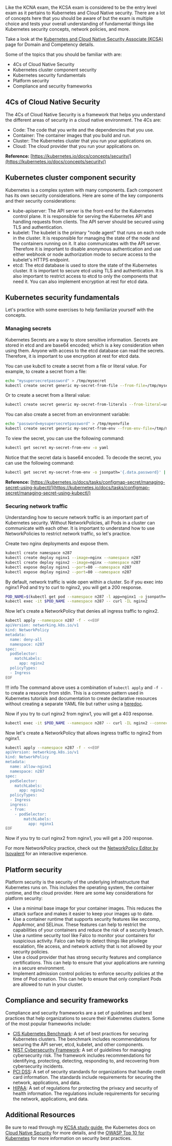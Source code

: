 Like the KCNA exam, the KCSA exam is considered to be the entry level exam as it pertains to Kubernetes and Cloud Native security. There are a lot of concepts here that you should be aware of but the exam is multiple choice and tests your overall understanding of fundamental things like Kubernetes security concepts, network policies, and more.

Take a look at the [Kubernetes and Cloud Native Security Associate (KCSA)](
https://training.linuxfoundation.org/certification/kubernetes-and-cloud-native-security-associate-kcsa/) page for Domain and Competency details.

Some of the topics that you should be familiar with are:

- 4Cs of Cloud Native Security
- Kubernetes cluster component security
- Kubernetes security fundamentals
- Platform security
- Compliance and security frameworks


## 4Cs of Cloud Native Security

The 4Cs of Cloud Native Security is a framework that helps you understand the different areas of security in a cloud native environment. The 4Cs are:
- Code: The code that you write and the dependencies that you use.
- Container: The container images that you build and run.
- Cluster: The Kubernetes cluster that you run your applications on.
- Cloud: The cloud provider that you run your applications on.

**Reference:** [https://kubernetes.io/docs/concepts/security/](https://kubernetes.io/docs/concepts/security/)

## Kubernetes cluster component security

Kubernetes is a complex system with many components. Each component has its own security considerations. Here are some of the key components and their security considerations:

- kube-apiserver: The API server is the front-end for the Kubernetes control plane. It is responsible for serving the Kubernetes API and handling requests from clients. The API server should be secured using TLS and authentication.
- kubelet: The kubelet is the primary "node agent" that runs on each node in the cluster. It is responsible for managing the state of the node and the containers running on it. It also communicates with the API server. Therefore it is important to disable anonymous authentication and use either webhook or node authorization mode to secure access to the kubelet's HTTPS endpoint.
- etcd: The etcd database is used to store the state of the Kubernetes cluster. It is important to secure etcd using TLS and authentication. It is also important to restrict access to etcd to only the components that need it. You can also implement encryption at rest for etcd data.

## Kubernetes security fundamentals

Let's practice with some exercises to help familiarize yourself with the concepts.

### Managing secrets

Kubernetes Secrets are a way to store sensitive information. Secrets are stored in etcd and are base64 encoded; which is a key consideration when using them. Anyone with access to the etcd database can read the secrets. Therefore, it is important to use encryption at rest for etcd data.

You can use kubctl to create a secret from a file or literal value. For example, to create a secret from a file:

```bash
echo "mysupersecretpassword" > /tmp/mysecret
kubectl create secret generic my-secret-from-file --from-file=/tmp/mysecret
```
Or to create a secret from a literal value:

```bash
kubectl create secret generic my-secret-from-literals --from-literal=username=admin --from-literal=password=mysupersecretpassword
```
You can also create a secret from an environment variable:

```bash
echo "password=mysupersecretpassword" > /tmp/myenvfile
kubectl create secret generic my-secret-from-env --from-env-file=/tmp/myenvfile
```

To view the secret, you can use the following command:

```bash
kubectl get secret my-secret-from-env -o yaml
```

Notice that the secret data is base64 encoded. To decode the secret, you can use the following command:

```bash
kubectl get secret my-secret-from-env -o jsonpath='{.data.password}' | base64 --decode
```

**Reference:** [https://kubernetes.io/docs/tasks/configmap-secret/managing-secret-using-kubectl/](https://kubernetes.io/docs/tasks/configmap-secret/managing-secret-using-kubectl/)

### Securing network traffic

Understanding how to secure network traffic is an important part of Kubernetes security. Without NetworkPolicies, all Pods in a cluster can communicate with each other. It is important to understand how to use NetworkPolicies to restrict network traffic, so let's practice.

Create two nginx deployments and expose them.

```bash
kubectl create namespace n287
kubectl create deploy nginx1 --image=nginx --namespace n287
kubectl create deploy nginx2 --image=nginx --namespace n287
kubectl expose deploy nginx1 --port=80 --namespace n287
kubectl expose deploy nginx2 --port=80 --namespace n287
```

By default, network traffic is wide open within a cluster. So if you exec into nginx1 Pod and try to curl to nginx2, you will get a 200 response.

```bash
POD_NAME=$(kubectl get pod --namespace n287 -l app=nginx1 -o jsonpath='{.items[0].metadata.name}')
kubectl exec -it $POD_NAME --namespace n287 -- curl -IL nginx2
```

Now let's create a NetworkPolicy that denies all ingress traffic to nginx2.

```bash
kubectl apply --namespace n287 -f - <<EOF
apiVersion: networking.k8s.io/v1
kind: NetworkPolicy
metadata:
  name: deny-all
  namespace: n287
spec:
  podSelector:
    matchLabels:
      app: nginx2
  policyTypes:
  - Ingress
EOF
```

!!! info
    The command above uses a combination of `kubectl apply` and `-f -` to create a resource from stdin. This is a common pattern used in Kubernetes tutorials and documentation to create declarative resources without creating a separate YAML file but rather using a [heredoc](https://linuxize.com/post/bash-heredoc/).

Now if you try to curl nginx2 from nginx1, you will get a 403 response.

```bash
kubectl exec -it $POD_NAME --namespace n287 -- curl -IL nginx2 --connect-timeout 1
```

Now let's create a NetworkPolicy that allows ingress traffic to nginx2 from nginx1.

```bash
kubectl apply --namespace n287 -f - <<EOF
apiVersion: networking.k8s.io/v1
kind: NetworkPolicy
metadata:
  name: allow-nginx1
  namespace: n287
spec:
  podSelector:
    matchLabels:
      app: nginx2
  policyTypes:
  - Ingress
  ingress:
  - from:
    - podSelector:
        matchLabels:
          app: nginx1
EOF
```

Now if you try to curl nginx2 from nginx1, you will get a 200 response.

For more NetworkPolicy practice, check out the [NetworkPolicy Editor by Isovalent](https://editor.networkpolicy.io/) for an interactive experience.

## Platform security

Platform security is the security of the underlying infrastructure that Kubernetes runs on. This includes the operating system, the container runtime, and the cloud provider. Here are some key considerations for platform security:

- Use a minimal base image for your container images. This reduces the attack surface and makes it easier to keep your images up to date.
- Use a container runtime that supports security features like seccomp, AppArmor, and SELinux. These features can help to restrict the capabilities of your containers and reduce the risk of a security breach.
- Use a runtime security tool like Falco to monitor your containers for suspicious activity. Falco can help to detect things like privilege escalation, file access, and network activity that is not allowed by your security policies.
- Use a cloud provider that has strong security features and compliance certifications. This can help to ensure that your applications are running in a secure environment.
- Implement admission control policies to enforce security policies at the time of Pod creation. This can help to ensure that only compliant Pods are allowed to run in your cluster.

## Compliance and security frameworks

Compliance and security frameworks are a set of guidelines and best practices that help organizations to secure their Kubernetes clusters. Some of the most popular frameworks include:

- [CIS Kubernetes Benchmark](https://www.cisecurity.org/benchmark/kubernetes): A set of best practices for securing Kubernetes clusters. The benchmark includes recommendations for securing the API server, etcd, kubelet, and other components.
- [NIST Cybersecurity Framework](https://www.nist.gov/cyberframework): A set of guidelines for managing cybersecurity risk. The framework includes recommendations for identifying, protecting, detecting, responding to, and recovering from cybersecurity incidents.
- [PCI DSS](https://listings.pcisecuritystandards.org/documents/PCI_DSS-QRG-v3_2_1.pdf): A set of security standards for organizations that handle credit card information. The standards include requirements for securing the network, applications, and data.
- [HIPAA](https://www.cdc.gov/phlp/php/resources/health-insurance-portability-and-accountability-act-of-1996-hipaa.html#:~:text=The%20Health%20Insurance%20Portability%20and,Rule%20to%20implement%20HIPAA%20requirements.): A set of regulations for protecting the privacy and security of health information. The regulations include requirements for securing the network, applications, and data.

## Additional Resources

Be sure to read through my [KCSA study guide](https://paulyu.dev/article/kcsa-study-guide/), the Kubernetes docs on [Cloud Native Security](https://kubernetes.io/docs/concepts/security/cloud-native-security/) for more details, and the [OWASP Top 10 for Kubernetes](https://owasp.org/www-project-kubernetes-top-ten/) for more information on security best practices.